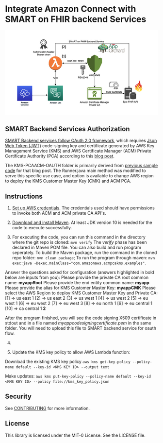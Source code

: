 # Integrate Amazon Connect with SMART on FHIR backend Services

![Architecture](Figures/architecture.png)

## SMART Backend Services Authorization

[SMART Backend services follow OAuth 2.0 framework](http://build.fhir.org/ig/HL7/bulk-data-export/authorization/index.html), which requires [Json Web Token (JWT)](https://jwt.io/) code-signing key and certificate generated by AWS Key Management Service (KMS) and AWS Certificate Manager (ACM) Private Certificate Authority (PCA) according to this [blog post](https://aws.amazon.com/blogs/security/code-signing-aws-certificate-manager-private-ca-aws-key-management-service-asymmetric-keys/).

The KMS-PCAACM-OAUTH folder is primarily derived from [previous sample code](https://github.com/aws-samples/diy-code-signing-kms-private-ca) for that blog post. The Runner.java main method was modified to serve this specific use case, and option is available to change AWS region to deploy the KMS Customer Master Key (CMK) and ACM PCA.

## Instructions

1. [Set up AWS credentials](https://docs.aws.amazon.com/sdk-for-java/v1/developer-guide/credentials.html). The credentials used should have permissions to invoke both ACM and ACM private CA API's. 

2. [Download and install Maven](https://maven.apache.org/download.cgi). At least JDK version 10 is needed for the code to execute successfully.

3. For executing the code, you can run this command in the directory where the git repo is cloned: `mvn verify` The *verify* phase has been declared in Maven POM file. You can also build and run program seperately. To build the Maven package, run the command in the cloned repo folder: `mvn clean package`; To run the program through maven: `mvn exec:java -Dexec.mainClass="com.amazonaws.acmpcakms.examples"`. 

Answer the questions asked for configuration (answers highlighted in bold below are inputs from you):
Please provide the private CA root common name:
**myappRoot**
Please provide the end entity common name:
**myapp**
Please provide the alias for KMS Customer Master Key:
**myappCMK**
Please select the AWS Region to deploy KMS Customer Master Key and Private CA:
[1] => us east 1
[2] => us east 2
[3] => us west 1
[4] => us west 2
[5] => eu west 1
[6] => eu west 2
[7] => eu west 3
[8] => eu north 1
[9] => eu central 1
[10] => ca central 1
**2**

After the program finished, you will see the code signing X509 certificate in stdout and in a file named *myappcodesigningcertificate.pem* in the same folder. You will need to upload this file to SMART backend service for oauth flow.

4. 


5. Update the KMS key policy to allow AWS Lambda function:  

Download the existing KMS key policy
`aws kms get-key-policy --policy-name default --key-id <KMS KEY ID> --output text`

Make updates:
`aws kms put-key-policy --policy-name default --key-id <KMS KEY ID> --policy file://kms_key_policy.json`

## Security

See [CONTRIBUTING](CONTRIBUTING.md#security-issue-notifications) for more information.

## License

This library is licensed under the MIT-0 License. See the LICENSE file.

